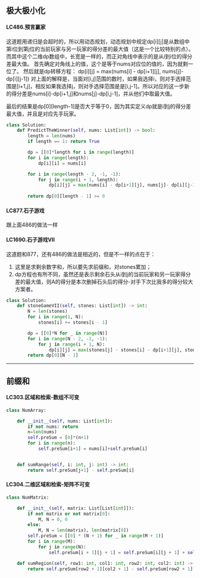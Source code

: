 ## 极大极小化
#### LC486.预言赢家
这道题用递归是会超时的，所以用动态规划，动态规划中规定dp[i][j]是从数组中第i位到第j位的当前玩家与另一玩家的得分差的最大值（这是一个比较特别的点）。而其中这个二维dp数组中，长宽是一样的，而正对角线中表示的是从i到i位的得分差最大值。
首先确定对角线上的值，这个是等于nums对应位的值的，因为就剩一位了。
然后就是dp转移方程：
dp[i][j] = max(nums[i] - dp[i+1][j], nums[j]- dp[i][j-1])
对上面的解释是，当面对[i,j]范围的数时，如果我选择i，则对手选择范围是[i+1,j]，相反如果我选择j，则对手选择范围是是[i,j-1]。所以对应的这一步新的得分差是nums[i]-dp[i+1,j]和nums[j]-dp[i,j-1]，并从他们中取最大值。

最后的结果是dp[0][length-1]是否大于等于0，因为其实定义dp就是i到j的得分差最大值，并且是对应先手玩家。


```python
class Solution:
    def PredictTheWinner(self, nums: List[int]) -> bool:
        length = len(nums)
        if length == 1: return True

        dp = [[0]*length for i in range(length)]
        for i in range(length):
            dp[i][i] = nums[i]

        for i in range(length - 2, -1, -1):
            for j in range(i + 1, length):
                dp[i][j] = max(nums[i] - dp[i+1][j], nums[j]- dp[i][j-1])
        
        return dp[0][length - 1] >= 0
```

#### LC877.石子游戏
跟上面486的做法一样

#### LC1690.石子游戏VII
这道题和877，还有486的做法是相近的，但是不一样的点在于：  
1. 这里是求剩余数字和，所以要先求前缀和，对stones累加；
2. dp方程也有所不同，虽然还是表示剩余石头从i到j的当前玩家和另一玩家得分差的最大值，则A的得分是本次删掉石头后的得分-对手下次比我多的得分较大方案者。
```python
class Solution:
    def stoneGameVII(self, stones: List[int]) -> int:
        N = len(stones)   
        for i in range(1, N):
            stones[i] += stones[i - 1]

        dp = [[0]*N for _ in range(N)]
        for i in range(N - 2, -1, -1):
            for j in range(i + 1, N):
                dp[i][j] = max(stones[j] - stones[i] - dp[i+1][j], stones[j - 1] - (stones[i - 1] if i > 0 else 0) - dp[i][j - 1])
        return dp[0][N - 1]
```

----
## 前缀和

#### LC303.区域和检索-数组不可变
```python
class NumArray:

    def __init__(self, nums: List[int]):
        if not nums: return
        n=len(nums)
        self.preSum = [0]*(n+1)
        for i in range(n):
            self.preSum[i+1] = nums[i]+self.preSum[i]


    def sumRange(self, i: int, j: int) -> int:
        return self.preSum[j+1] - self.preSum[i]
```

#### LC304.二维区域和检索-矩阵不可变

```python
class NumMatrix:

    def __init__(self, matrix: List[List[int]]):
        if not matrix or not matrix[0]:
            M, N = 0, 0
        else:
            M, N = len(matrix), len(matrix[0])
        self.preSum = [[0] * (N + 1) for _ in range(M + 1)]
        for i in range(M):
            for j in range(N):
                self.preSum[i + 1][j + 1] = self.preSum[i][j + 1] + self.preSum[i + 1][j]  - self.preSum[i][j] + matrix[i][j]

    def sumRegion(self, row1: int, col1: int, row2: int, col2: int) -> int:
        return self.preSum[row2 + 1][col2 + 1] - self.preSum[row2 + 1][col1] - self.preSum[row1][col2 + 1] + self.preSum[row1][col1]
```

